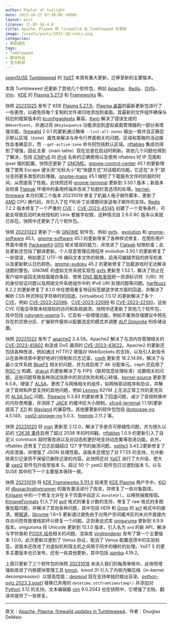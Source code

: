 ```yaml
---
author: Poplar at twilight
date: 2023-10-27 07:30:00 +0800
layout: post
license: CC-BY-SA-4.0
title: Apache、Plasma 和 firewalld 在 Tumbleweed 中更新
image: /assets/posts/2023-10/redis.png
categories:
- 更新通告
tags:
- Tumbleweed
- 翻译作品
- 官方新闻
---
```


[openSUSE] [Tumbleweed] 的 [YaST] 本周有重大更新，迁移至新的主要版本。

[openSUSE]: https://get.opensuse.org/
[Tumbleweed]: https://get.opensuse.org/tumbleweed/
[YaST]: https://yast.opensuse.org/

本周 Tumbleweed 还更新了其他几个软件包，例如 [Apache]、[Redis]、[GVfs]、[Vim]、[KDE] 的 [​​Plasma 5.27.9] 和 [Frameworks] 等。

[Apache]: https://httpd.apache.org/
[Redis]: https://redis.io/
[GVfs]: https://gitlab.gnome.org/GNOME/gvfs
[Vim]: https://www.vim.org/
[​​Plasma 5.27.9]: https://kde.org/announcements/plasma/5/5.27.9/
[Frameworks]: https://kde.org/announcements/frameworks/5/5.111.0/
[KDE]: https://kde.org/

快照 [20231025] 发布了 KDE [​​Plasma 5.27.9]。[Plasma 桌面][KDE]的最新更新包进行了一些更改，以避免将每个复制的文件递归地添加到桌面。其最新的文件组件确保与较旧的框架版本的 [kconfigwidgets] 兼容。[Kwin] 解决了错误生成的 `QHoverEvent`，并通过将 `QKeySequence` 功能添加到虚拟桌面管理器的一部分来增强功能。[firewalld] 2.0.1 的更新通过确保 `--list-all-zones` 输出一致并且正确显示默认区域（zone）属性来解决与命令行界面相关的问题。区域和策略的活动属性会准确显示，而 `--get-active-zone` 命令则包括默认区域。[nftables] 集成也得到了增强，因此主表（main table）现在总是在启动时刷新。其他几个问题也得到了解决，包括 [ICMPv6] 的 [IPv6] 名称的正确使用以及使用 nftables 时 IP 范围和 ipset 值的配置。快照还更新了 [GNOME]。[gnome-control-center] 45.1 的更新增强了使用 Escape 键关闭“光标大小”和“快捷方式”对话框的功能。它还在“关于”部分支持更多类型的处理器。[gnome-maps] 45.1 缩短了下载服务文件时的超时时间，从而提高了性能。此快照还将 [gnome-terminal] 更新到 3.50.1 版本；新版本会检查 [Flatpak] 环境中的备用终端并改进了标题栏首选项的处理。[kernel-firmware] 本月的第二个版本 20231019 修复了机器人电子邮件脚本，更新了 [AMD] CPU 微代码，并引入了在 PR/补丁处理期间发送电子邮件的支持。[Redis] 7.2.2 版本修复了一个严重的 [CVE]； [CVE-2023-45145] 创建了一个竞争条件，可能会导致启动时未经授权的 Unix 套接字权限，这种情况自 2.6.0 RC 版本以来就已存在。快照中还更新了几个软件包。

[20231025]: https://lists.opensuse.org/archives/list/factory@lists.opensuse.org/thread/LK4AQ7SM4SA4F6GJSN744BC2TTE6S2VH/
[kconfigwidgets]: https://api.kde.org/frameworks/kconfigwidgets/html/index.html
[Kwin]: https://invent.kde.org/plasma/kwin
[firewalld]: https://firewalld.org/
[nftables]: https://git.netfilter.org/nftables/
[ICMPv6]: https://en.wikipedia.org/wiki/ICMPv6
[IPv6]: https://en.wikipedia.org/wiki/IPv6
[GNOME]: https://www.gnome.org/
[gnome-control-center]: https://gitlab.gnome.org/GNOME/gnome-control-center
[gnome-maps]: https://gitlab.gnome.org/GNOME/gnome-maps
[gnome-terminal]: https://gitlab.gnome.org/GNOME/gnome-terminal
[Flatpak]: https://flatpak.org/
[kernel-firmware]: https://git.kernel.org/pub/scm/linux/kernel/git/firmware/linux-firmware.git
[AMD]: https://www.amd.com/en
[CVE]: https://en.wikipedia.org/wiki/Common_Vulnerabilities_and_Exposures
[CVE-2023-45145]: https://www.suse.com/security/cve/CVE-2023-45145.html

快照 [20231023] 更新了一些 [GNOME] 软件包，例如 [gvfs]、[evolution] 和 [gnome-software] 45.1。[gnome-software] 45.1 的更新带来了各种样式修复、在图形用户界面中报告 [PackageKit] [GPG] 相关错误的能力，并改进了 [Flatpak] 权限检查；此处更新还包括了翻译更新。个人信息管理应用程序 evolution 3.50.1 的更新修复了一些错误，例如更正 UTF-16 编码文本文件的转换，启用可编辑字段的拼写检查以及更新默认日历颜色。[gnome-sudoku] 45.2 的更新修复了加载游戏时无法解决谜题的警告。GNOME 的虚拟文件系统实现包 [gvfs] 更新至 1.52.1，解决了防止在客户端中返回无效挂载缓存条目、使用 [DNS 服务发现]统一资源标识符（URI）时的身份验证问题以及网络文件系统组件中的 IPv6 URI 处理问题等问题。[harfbuzz] 8.2.2 的更新修复了 8.1.0 中在使用重复特征标签塑造字体方面的回退，并解决了解析 CSS 样式特征字符串时的回退。[virtualbox] 7.0.12 的更新解决了多个 [CVE]，例如 [CVE-2023-22098]、[CVE-2023-22099] 和 [CVE-2023-22100]，这些 CVE 可能会导致未经授权的访问和系统崩溃。快照中还更新了其他几个软件包，其中包括 [ruby​​gem-agama] 5，它具有一些增强功能，例如不重用存储建议中预先存在的交换分区、扩展软件服务以配置选定的模式并调整 [ALP Dolomite] 的存储设置。

[20231023]: https://lists.opensuse.org/archives/list/factory@lists.opensuse.org/thread/2DPU4IJJPBQJ637NL5AEO4EVYGMGQZHV/
[evolution]: https://wiki.gnome.org/Apps/Evolution
[gnome-software]: https://gitlab.gnome.org/GNOME/gnome-software
[gnome-sudoku]: https://wiki.gnome.org/Apps/Sudoku
[DNS 服务发现]: http://www.dns-sd.org/
[harfbuzz]: https://github.com/harfbuzz/harfbuzz
[CVE-2023-22098]: https://www.suse.com/security/cve/CVE-2023-22098.html
[CVE-2023-22099]: https://www.suse.com/security/cve/CVE-2023-22099.html
[CVE-2023-22100]: https://www.suse.com/security/cve/CVE-2023-22100.html
[ruby​​gem-agama]: https://rubygems.org/gems/agama
[ALP Dolomite]: https://documentation.suse.com/alp/dolomite/html/alp-dolomite/index.html
[PackageKit]: https://www.freedesktop.org/software/PackageKit/
[GPG]: https://gnupg.org/

快照 [20231022] 发布了 [apache2] 2.4.58。Apache2 解决了与流内存管理相关的 [CVE-2023-45802] 和造成 DoS 漏洞的 [CVE-2023-43622]。Apache2 的更新还包括各种改进，例如通过 HTTP/2 增强对 WebSockets 的支持，以及引入新指令以在各种场景中更好地进行控制和日志记录。[ceph] 更新至 16.2.14.66，解决了与最小文件系统 [BlueFS] 相关的问题，并为其启用了 4K 分配单元。ceph 还启用了 [RISC-V] 构建。[dracut] 的更新解决了与 FIPS（联邦信息处理标准）设置相关的问题，这些问题导致各种测试场景中的测试失败和核心转储。[kernel-source] 更新至 6.5.8，增强了 [ALSA]，更改了与网络相关的组件，如网络驱动程序和协议，并解决了音频和声音支持的其他问题，例如 [Lenovo] 82YM 上无法正常工作的麦克风的 [ALSA SoC] 问题。[Pipewire] 0.3.83 的更新修复了回退问题，减少了音频转换中的内存使用量，并消除了 [JACK] 的缓冲区大小限制。[xfce4-terminal] 1.1.1的更新提高了 [X11] 和 [Wayland] 的兼容性。其他要更新的软件包包括 [libstorage-ng] 4.5.149、[yast2-storage-ng] 5.0.3、[freerdp] 2.11.2 等。

[20231022]: https://lists.opensuse.org/archives/list/factory@lists.opensuse.org/thread/WGX2J7NJP6EF6E4WYZK2LOTUKZ5V5WRV/
[apache2]: https://httpd.apache.org/
[CVE-2023-45802]: https://www.suse.com/security/cve/CVE-2023-45802.html
[CVE-2023-43622]: https://www.suse.com/security/cve/CVE-2023-43622.html
[ceph]: https://ceph.io/
[BlueFS]: https://www.ibm.com/docs/en/storage-ceph/5?topic=bluestore-ceph-bluefs
[dracut]: https://dracut.wiki.kernel.org/index.php/Main_Page
[RISC-V]: https://riscv.org/
[kernel-source]: https://www.kernel.org/
[ALSA]: https://en.wikipedia.org/wiki/Advanced_Linux_Sound_Architecture
[ALSA SoC]: https://www.kernel.org/doc/html/v4.10/sound/soc/platform.html
[Pipewire]: https://pipewire.org/
[JACK]: https://jackaudio.org/
[xfce4-terminal]: https://gitlab.xfce.org/apps/xfce4-terminal
[libstorage-ng]: https://github.com/openSUSE/libstorage-ng
[yast2-storage-ng]: https://github.com/yast/yast-storage-ng
[freerdp]: https://www.freerdp.com/
[lenovo]: https://www.lenovo.com/
[X11]: https://en.wikipedia.org/wiki/X_Window_System
[Wayland]: https://wayland.freedesktop.org/

快照 [20231020] 将 [man] 更新至 2.12.0，解决了手册页可移植性问题，并为很久以前的 [Y2K38 事件]启用了超过 2038 年的时间戳。[nftables] 1.0.9 的更新引入了自定义 conntrack 超时等改进以及对动态和更好地支持动态集等改进功能。此外，nftables 还修复了日志前缀超过 127 字节的崩溃问题。[sqlite3] 3.43.2更新修复了内存泄漏，并增强了 JSON 处理性能。该版本还增加了对 FTS5 的支持，允许删除索引记录而不保留已删除记录的内容。此快照还对 [YaST][yast2] 进行了大升级，使大量 [yast2] 软件包升级至版本 5。超过 50 个 yast2 软件包已过渡到版本 5，以与 SUSE 其中的下一个主要版本保持一致。

[Y2K38 事件]: https://en.wikipedia.org/wiki/Year_2038_problem
[20231020]: https://lists.opensuse.org/archives/list/factory@lists.opensuse.org/thread/44TV6N3JUAJ4W353LS7F74LY2PLUGFD2/
[man]: https://manpages.opensuse.org/
[sqlite3]: https://www.sqlite.org/index.html
[yast2]:https://github.com/yast/yast-yast2

快照 [20231019] 将 [KDE Frameworks 5.111.0] 投递至 [KDE Plasma][KDE] 用户手中。[KIO] 对 [dbusactivationrunner] 的服务激活进行了改进，并修复了一些对象路径。[Kirigami] 中的一个修复允许在关于页面中自定义 `donateUrl`，以移除捐赠按钮。[KImageFormats] 引入了对 [avif] 格式的重复计数的支持，修复了 raw 格式的多图像加载问题，并解决了其他各种问题，其中包括 HDR 和 [Gimp] 的 [xcf] 格式中的崩溃。据[报道]，[libnvme] 1.6+5 更新通过避免由于对用户空间缓冲区的未对齐直接内存访问而导致堆栈损坏以修复一个问题。正则表达式库 [oniguruma] 更新到 6.9.9 版本。oniguruma 将 Unicode 更新到 15.1.0 版本，引入名为 `and` 的新 API，解决与字符类和 [POSIX 括号]相关的问题。渲染库 [virglrenderer] 发布了第一个主要版本 1.0.0。此次更新过渡到了 Venus 协议，取消了 Venus 配置选项中的实验标签。该版本还改进了对虚拟机和宿主机之间用于同步的栅栏的处理。YaST 5 的更多主要版本也已发布，还有一些其他更新，其中包括 [samba] 4.19.2。

[20231019]: https://lists.opensuse.org/archives/list/factory@lists.opensuse.org/thread/VTQ4WWG7UKXJNGCYASW2GTPFJYXAESOC/
[KDE Frameworks 5.111.0]: https://kde.org/announcements/frameworks/5/5.111.0/
[KIO]: https://api.kde.org/frameworks/kio/html/index.html
[dbusactivationrunner]: https://www.freedesktop.org/wiki/Software/dbus/
[Kirigami]: https://github.com/KDE/kirigami
[KImageFormats]: https://api.kde.org/frameworks/kimageformats/html/index.html
[avif]: https://web.dev/learn/images/avif
[Gimp]: https://gitlab.gnome.org/GNOME/gimp
[xcf]: https://en.wikipedia.org/wiki/XCF_(file_format)
[报道]: https://github.com/linux-nvme/libnvme/pull/727
[libnvme]: https://github.com/linux-nvme/libnvme
[oniguruma]: https://github.com/kkos/oniguruma
[virglrenderer]: https://software.opensuse.org/package/virglrenderer
[samba]: https://www.samba.org/
[POSIX 括号]: https://en.wikibooks.org/wiki/Regular_Expressions/POSIX_Basic_Regular_Expressions

上周只更新了三个软件包的快照 [20231018] 未进入我们的每周审核中。此快照增强和改进了内核模块管理工具 [kmod]。kmod 31 引入了内核内解压缩（in-kernel decompression）以提高性能；[depmod] 现在支持单独的输出目录。[python-pytz 2023.3.post1] 替换已弃用的 `datetime.utcfromtimestamp()` 并添加对 [Python] 3.12 的支持。文本编辑器 [vim] 9.0.2043 也在快照中，它增强了文档、翻译并提供了一些修复。

[20231018]: https://lists.opensuse.org/archives/list/factory@lists.opensuse.org/thread/PU3NO2S35IJRIQGHIVDM2QAT76LZ3VJ6/
[kmod]: https://git.kernel.org/pub/scm/utils/kernel/kmod/kmod.git
[depmod]: https://linux.die.net/man/8/depmod
[python-pytz 2023.3.post1]: https://pypi.org/project/pytz/
[python]: https://www.python.org/

------

原文：[Apache, Plasma, firewalld updates in Tumbleweed](https://news.opensuse.org/2023/10/27/apache-plasma-firewalld-up-in-tw/)，作者：Douglas DeMaio
